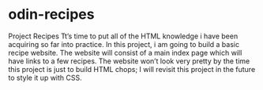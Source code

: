 # odin-recipes
Project Recipes 
Tt’s time to put all of the HTML knowledge i have been acquiring so far into practice. In this project, i am going to build a basic recipe website.
The website will consist of a main index page which will have links to a few recipes. The website won’t look very pretty by the time this project is just to build  HTML chops; I will revisit this project in the future to style it up with CSS.